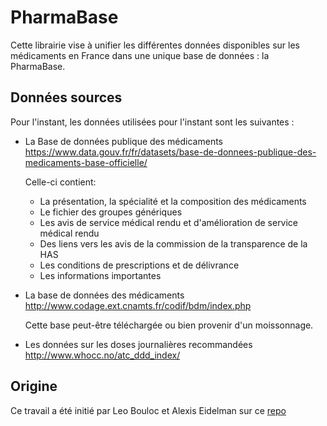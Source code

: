 # PharmaBase

Cette librairie vise à unifier les différentes données disponibles sur les médicaments en France dans une unique base de données : la PharmaBase.

## Données sources

Pour l'instant, les données utilisées pour l'instant sont les suivantes :
* La Base de données publique des médicaments https://www.data.gouv.fr/fr/datasets/base-de-donnees-publique-des-medicaments-base-officielle/

   Celle-ci contient:
   * La présentation, la spécialité et la composition des médicaments
   * Le fichier des groupes génériques
   * Les avis de service médical rendu et d'amélioration de service médical rendu
   * Des liens vers les avis de la commission de la transparence de la HAS
   * Les conditions de prescriptions et de délivrance
   * Les informations importantes

* La base de données des médicaments 
   http://www.codage.ext.cnamts.fr/codif/bdm/index.php

   Cette base peut-être téléchargée ou bien provenir d'un moissonnage.
   
* Les données sur les doses journalières recommandées
   http://www.whocc.no/atc_ddd_index/
 
## Origine

Ce travail a été initié par Leo Bouloc et Alexis Eidelman sur ce [repo](https://github.com/Leobouloc/medicaments)

